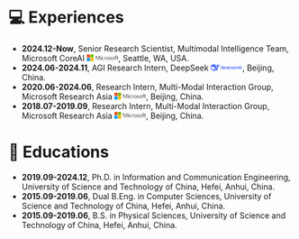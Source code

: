 # 💻 Experiences
- **2024.12-Now**, Senior Research Scientist, Multimodal Intelligence Team, Microsoft CoreAI <img src='./images/microsoft_logo.svg' style='width: 4em;'>, Seattle, WA, USA.
- **2024.06-2024.11**, AGI Research Intern, DeepSeek <img src='./images/deepseek_logo.png' style='width: 4em;'>, Beijing, China.
- **2020.06-2024.06**, Research Intern, Multi-Modal Interaction Group, Microsoft Research Asia <img src='./images/microsoft_logo.svg' style='width: 4em;'>, Beijing, China.
- **2018.07-2019.09**, Research Intern, Multi-Modal Interaction Group, Microsoft Research Asia <img src='./images/microsoft_logo.svg' style='width: 4em;'>, Beijing, China.

# 📖 Educations
- **2019.09-2024.12**, Ph.D. in Information and Communication Engineering, University of Science and Technology of China, Hefei, Anhui, China.
- **2015.09-2019.06**, Dual B.Eng. in Computer Sciences, University of Science and Technology of China, Hefei, Anhui, China.
- **2015.09-2019.06**, B.S. in Physical Sciences, University of Science and Technology of China, Hefei, Anhui, China.
